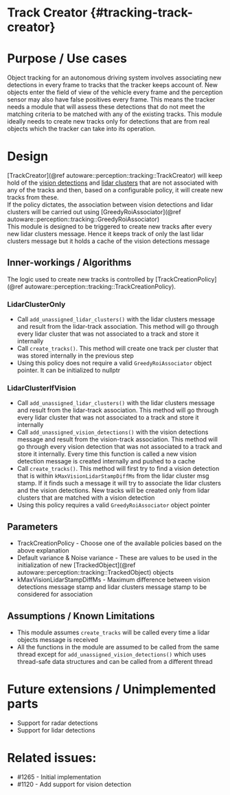 Track Creator {#tracking-track-creator}
===================

# Purpose / Use cases

Object tracking for an autonomous driving system involves associating new detections in every frame to tracks that the tracker keeps account of. New objects enter the field of view of the vehicle every frame and the perception sensor may also have false positives every frame. This means the tracker needs a module that will assess these detections that do not meet the matching criteria to be matched with any of the existing tracks. This module ideally needs to create new tracks only for detections that are from real objects which the tracker can take into its operation. 

# Design

[TrackCreator](@ref autoware::perception::tracking::TrackCreator) will keep hold of the [vision detections](https://gitlab.com/autowarefoundation/autoware.auto/autoware_auto_msgs/-/blob/master/autoware_auto_msgs/msg/ClassifiedRoiArray.idl) and [lidar clusters](https://gitlab.com/autowarefoundation/autoware.auto/autoware_auto_msgs/-/blob/master/autoware_auto_msgs/msg/DetectedObjects.idl) that are not associated with any of the tracks and then, based on a configurable policy, it will create new tracks from these.  
If the policy dictates, the association between vision detections and lidar clusters will be carried out using [GreedyRoiAssociator](@ref autoware::perception::tracking::GreedyRoiAssociator)  
This module is designed to be triggered to create new tracks after every new lidar clusters message. Hence it keeps track of only the last lidar clusters message but it holds a cache of the vision detections message

## Inner-workings / Algorithms

The logic used to create new tracks is controlled by [TrackCreationPolicy](@ref autoware::perception::tracking::TrackCreationPolicy).  

### LidarClusterOnly  
- Call `add_unassigned_lidar_clusters()` with the lidar clusters message and result from the lidar-track association. This method will go through every lidar cluster that was not associated to a track and store it internally  
- Call `create_tracks()`. This method will create one track per cluster that was stored internally in the previous step  
- Using this policy does not require a valid `GreedyRoiAssociator` object pointer. It can be initialized to nullptr

### LidarClusterIfVision
- Call `add_unassigned_lidar_clusters()` with the lidar clusters message and result from the lidar-track association. This method will go through every lidar cluster that was not associated to a track and store it internally  
- Call `add_unassigned_vision_detections()` with the vision detections message and result from the vision-track association. This method will go through every vision detection that was not associated to a track and store it internally. Every time this function is called a new vision detection message is created internally and pushed to a cache 
- Call `create_tracks()`. This method will first try to find a vision detection that is within `kMaxVisionLidarStampDiffMs` from the lidar cluster msg stamp. If it finds such a message it will try to associate the lidar clusters and the vision detections. New tracks will be created only from lidar clusters that are matched with a vision detection
- Using this policy requires a valid `GreedyRoiAssociator` object pointer

## Parameters
- TrackCreationPolicy - Choose one of the available policies based on the above explanation
- Default variance & Noise variance - These are values to be used in the initialization of new [TrackedObject](@ref autoware::perception::tracking::TrackedObject) objects
- kMaxVisionLidarStampDiffMs - Maximum difference between vision detections message stamp and lidar clusters message stamp to be considered for association

## Assumptions / Known Limitations
- This module assumes `create_tracks` will be called every time a lidar objects message is received
- All the functions in the module are assumed to be called from the same thread except for `add_unassigned_vision_detections()` which uses thread-safe data structures and can be called from a different thread 

# Future extensions / Unimplemented parts
- Support for radar detections
- Support for lidar detections

# Related issues:
- #1265 - Initial implementation
- #1120 - Add support for vision detection

